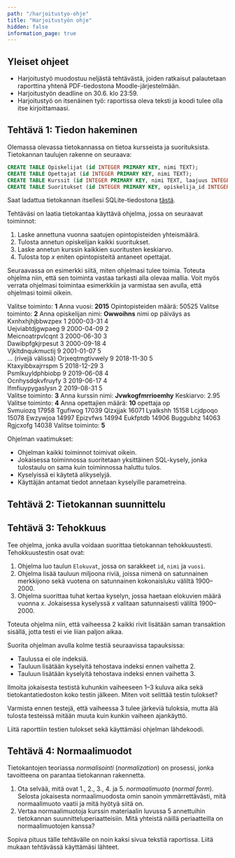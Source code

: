 ```yaml
---
path: "/harjoitustyo-ohje"
title: "Harjoitustyön ohje"
hidden: false
information_page: true
---
```


## Yleiset ohjeet

* Harjoitustyö muodostuu neljästä tehtävästä, joiden ratkaisut palautetaan
  raporttina yhtenä PDF-tiedostona Moodle-järjestelmään.
* Harjoitustyön deadline on 30.6. klo 23:59.
* Harjoitustyö on itsenäinen työ: raportissa oleva teksti ja koodi tulee
  olla itse kirjoittamaasi.

## Tehtävä 1: Tiedon hakeminen

Olemassa olevassa tietokannassa on tietoa kursseista ja suorituksista.
Tietokannan taulujen rakenne on seuraava:

```sql
CREATE TABLE Opiskelijat (id INTEGER PRIMARY KEY, nimi TEXT);
CREATE TABLE Opettajat (id INTEGER PRIMARY KEY, nimi TEXT);
CREATE TABLE Kurssit (id INTEGER PRIMARY KEY, nimi TEXT, laajuus INTEGER, opettaja_id INTEGER REFERENCES Opettajat);
CREATE TABLE Suoritukset (id INTEGER PRIMARY KEY, opiskelija_id INTEGER, kurssi_id INTEGER, arvosana INTEGER, paivays DATE);
```

Saat ladattua tietokannan itsellesi SQLite-tiedostona [tästä](https://cs.helsinki.fi/u/ahslaaks/kurssit.db).

Tehtäväsi on laatia tietokantaa käyttävä ohjelma, jossa on seuraavat toiminnot:

1. Laske annettuna vuonna saatujen opintopisteiden yhteismäärä.
2. Tulosta annetun opiskelijan kaikki suoritukset.
3. Laske annetun kurssin kaikkien suoritusten keskiarvo.
4. Tulosta top _x_ eniten opintopisteitä antaneet opettajat.

Seuraavassa on esimerkki siitä, miten ohjelmasi tulee toimia.
Toteuta ohjelma niin, että sen toiminta vastaa tarkasti alla olevaa mallia.
Voit myös verrata ohjelmasi toimintaa esimerkkiin ja varmistaa sen avulla,
että ohjelmasi toimii oikein.

<sample-output>

Valitse toiminto: **1**
Anna vuosi: **2015**
Opintopisteiden määrä: 50525
Valitse toiminto: **2**
Anna opiskelijan nimi: **Owwoihns**
nimi                 op   päiväys        as  
Kxnhxhjhjbbwzpex     1    2000-03-31     4   
Uejviabtdjgwpaeg     9    2000-04-09     2   
Meicnoatrpvlcqnt     3    2000-06-30     3   
Dawibpfgkjrpesut     3    2000-09-18     4   
Vjkltdnqukmuctij     9    2001-01-07     5   
... (rivejä välissä)
Orjxeqtmgtivwely     9    2018-11-30     5   
Ktaxyibbxajrrspm     5    2018-12-29     3   
Psmlkuyldphbiobp     9    2019-06-08     4   
Ocnhysdqkvfruyfy     3    2019-06-17     4   
Ifmfiuypygaslysn     2    2019-08-31     5   
Valitse toiminto: **3**
Anna kurssin nimi: **Jvwkogfmrrioemhy**
Keskiarvo: 2.95
Valitse toiminto: **4**
Anna opettajien määrä: **10**
opettaja       op  
Svmuiozq       17958
Tgufiwog       17039
Qlzxjjak       16071
Lyalkshh       15158
Lcjdpoqo       15078
Ewzywjoa       14997
Epizvfws       14994
Eukfptdb       14906
Buggubhz       14063
Rgjcxofg       14038
Valitse toiminto: **5**

</sample-output>

Ohjelman vaatimukset:

* Ohjelman kaikki toiminnot toimivat oikein.
* Jokaisessa toiminnossa suoritetaan yksittäinen SQL-kysely, jonka tulostaulu
  on sama kuin toiminnossa haluttu tulos.
* Kyselyissä ei käytetä alikyselyjä.
* Käyttäjän antamat tiedot annetaan kyselyille parametreina.

## Tehtävä 2: Tietokannan suunnittelu

## Tehtävä 3: Tehokkuus

Tee ohjelma, jonka avulla voidaan suorittaa tietokannan tehokkuustesti.
Tehokkuustestin osat ovat:

1. Ohjelma luo taulun `Elokuvat`, jossa on sarakkeet `id`, `nimi` ja `vuosi`.
2. Ohjelma lisää tauluun miljoona riviä, joissa nimenä on satunnainen merkkijono
   sekä vuotena on satunnainen kokonaisluku väliltä 1900–2000.
3. Ohjelma suorittaa tuhat kertaa kyselyn, jossa haetaan elokuvien määrä vuonna _x_.
   Jokaisessa kyselyssä _x_ valitaan satunnaisesti väliltä 1900–2000.

Toteuta ohjelma niin, että vaiheessa 2 kaikki rivit lisätään saman transaktion
sisällä, jotta testi ei vie liian paljon aikaa.

Suorita ohjelman avulla kolme testiä seuraavissa tapauksissa:

* Taulussa ei ole indeksiä.
* Tauluun lisätään kyselyitä tehostava indeksi ennen vaihetta 2.
* Tauluun lisätään kyselyitä tehostava indeksi ennen vaihetta 3.

Ilmoita jokaisesta testistä kuhunkin vaiheeseen 1–3 kuluva aika sekä
tietokantatiedoston koko testin jälkeen. Miten voit selittää testin tulokset?

Varmista ennen testejä, että vaiheessa 3 tulee järkeviä tuloksia,
mutta älä tulosta testeissä mitään muuta kuin kunkin vaiheen ajankäyttö.

Liitä raporttiin testien tulokset sekä käyttämäsi ohjelman lähdekoodi.

## Tehtävä 4: Normaalimuodot

Tietokantojen teoriassa _normalisointi_ (_normalization_) on prosessi,
jonka tavoitteena on parantaa tietokannan rakennetta.

1. Ota selvää, mitä ovat 1., 2., 3., 4. ja 5. _normaalimuoto_ (_normal form_).
   Selosta jokaisesta normaalimuodosta omin sanoin ymmärrettävästi,
   mitä normaalimuoto vaatii ja mitä hyötyä siitä on.
2. Vertaa normaalimuotoja kurssin materiaalin luvussa 5 annettuihin
   tietokannan suunnitteluperiaatteisiin. Mitä yhteistä näillä periaatteilla
   on normaalimuotojen kanssa?

Sopiva pituus tälle tehtävälle on noin kaksi sivua tekstiä raportissa.
Liitä mukaan tehtävässä käyttämäsi lähteet.
